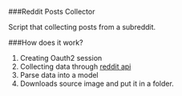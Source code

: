 ###Reddit Posts Collector

Script that collecting posts from a subreddit.

###How does it work?

1. Creating Oauth2 session
2. Collecting data through [reddit api](https://www.reddit.com/dev/api/ "reddit api ")
3. Parse data into a model
4. Downloads source image and put it in a folder.
